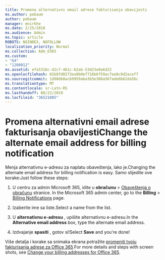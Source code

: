 ```yaml
---
title: Promena alternativni email adrese fakturisanja obavijesti
ms.author: pebaum
author: pebaum
manager: mnirkhe
ms.date: 2/25/2018
ms.audience: Admin
ms.topic: article
ROBOTS: NOINDEX, NOFOLLOW
localization_priority: Normal
ms.collection: Adm_O365
ms.custom:
- "64"
- "1200012"
ms.assetid: efa5316c-42c7-461c-b2ab-53d23e0a6d22
ms.openlocfilehash: 01b8fd0273ea9b0ef716b6f59ac7ee8c9d2acef7
ms.sourcegitcommit: 1d98db8acb9959aba3b5e308a567ade6b62da56c
ms.translationtype: MT
ms.contentlocale: sr-Latn-RS
ms.lasthandoff: 08/22/2019
ms.locfileid: "36521005"
---
```

# <a name="change-the-alternate-email-address-for-billing-notification"></a><span data-ttu-id="6e5cf-102">Promena alternativni email adrese fakturisanja obavijesti</span><span class="sxs-lookup"><span data-stu-id="6e5cf-102">Change the alternate email address for billing notification</span></span>

<span data-ttu-id="6e5cf-103">Menja alternativnu e-adresu za naplatu obaveštenja, lako je.</span><span class="sxs-lookup"><span data-stu-id="6e5cf-103">Changing the alternate email address for billing notification is easy.</span></span> <span data-ttu-id="6e5cf-104">Samo slijedite ove korake:</span><span class="sxs-lookup"><span data-stu-id="6e5cf-104">Just follow these steps:</span></span>
  
1. <span data-ttu-id="6e5cf-105">U centru za admin Microsoft 365, idite u **obračunu** \> [Obaveštenja o obračunu](https://go.microsoft.com/fwlink/p/?linkid=853212) stranice.  </span><span class="sxs-lookup"><span data-stu-id="6e5cf-105">In the Microsoft 365 admin center, go to the **Billing** \>  [Billing Notifications](https://go.microsoft.com/fwlink/p/?linkid=853212) page.</span></span>

2. <span data-ttu-id="6e5cf-106">Izaberite ime sa liste.</span><span class="sxs-lookup"><span data-stu-id="6e5cf-106">Select a name from the list.</span></span>

3. <span data-ttu-id="6e5cf-107">U **alternativnu e-adresu** , upišite alternativnu e-adresu.</span><span class="sxs-lookup"><span data-stu-id="6e5cf-107">In the **Alternative email address** box, type the alternate email address.</span></span>

4. <span data-ttu-id="6e5cf-108">Izdvajanje **spasiti** , gotov si!</span><span class="sxs-lookup"><span data-stu-id="6e5cf-108">Select **Save** and you're done!</span></span>

<span data-ttu-id="6e5cf-109">Više detalja i korake sa snimaka ekrana potražite [promeniti tvoju fakturisanja adrese za Office 365](https://support.office.com/article/Change-your-billing-addresses-for-Office-365-for-business-a25c10d6-c1e9-4299-9185-25178df9eba6).</span><span class="sxs-lookup"><span data-stu-id="6e5cf-109">For more details and steps with screen shots, see [Change your billing addresses for Office 365](https://support.office.com/article/Change-your-billing-addresses-for-Office-365-for-business-a25c10d6-c1e9-4299-9185-25178df9eba6).</span></span>
  